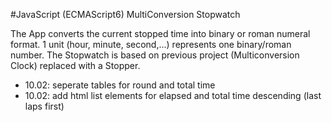 #JavaScript (ECMAScript6) MultiConversion Stopwatch

The App converts the current stopped time into binary or roman numeral format.
1 unit (hour, minute, second,...) represents one binary/roman number. 
The Stopwatch is based on previous project (Multiconversion Clock) replaced with a Stopper.

+ 10.02: seperate tables for round and total time
+ 10.02: add html list elements for elapsed and total time descending (last laps first)   
